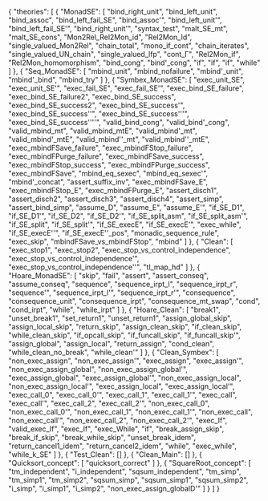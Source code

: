 {
    "theories": [
        {
            "MonadSE": [
                "bind_right_unit",
                "bind_left_unit",
                "bind_assoc",
                "bind_left_fail_SE",
                "bind_assoc'",
                "bind_left_unit'",
                "bind_left_fail_SE'",
                "bind_right_unit'",
                "syntax_test",
                "malt_SE_mt",
                "malt_SE_cons",
                "Mon2Rel_Rel2Mon_id",
                "Rel2Mon_Id",
                "single_valued_Mon2Rel",
                "chain_total",
                "mono_if_cont",
                "chain_iterates",
                "single_valued_UN_chain",
                "single_valued_lfp",
                "cont_Γ",
                "Rel2Mon_if",
                "Rel2Mon_homomorphism",
                "bind_cong",
                "bind'_cong",
                "if",
                "if",
                "if",
                "while"
            ]
        },
        {
            "Seq_MonadSE": [
                "mbind_unit",
                "mbind_nofailure",
                "mbind'_unit",
                "mbind'_bind",
                "mbind_try"
            ]
        },
        {
            "Symbex_MonadSE": [
                "exec_unit_SE",
                "exec_unit_SE'",
                "exec_fail_SE",
                "exec_fail_SE'",
                "exec_bind_SE_failure",
                "exec_bind_SE_failure2",
                "exec_bind_SE_success",
                "exec_bind_SE_success2",
                "exec_bind_SE_success'",
                "exec_bind_SE_success''",
                "exec_bind_SE_success'''",
                "exec_bind_SE_success''''",
                "valid_bind_cong",
                "valid_bind'_cong",
                "valid_mbind_mt",
                "valid_mbind_mtE",
                "valid_mbind'_mt",
                "valid_mbind'_mtE",
                "valid_mbind''_mt",
                "valid_mbind''_mtE",
                "exec_mbindFSave_failure",
                "exec_mbindFStop_failure",
                "exec_mbindFPurge_failure",
                "exec_mbindFSave_success",
                "exec_mbindFStop_success",
                "exec_mbindFPurge_success",
                "exec_mbindFSave",
                "mbind_eq_sexec",
                "mbind_eq_sexec'",
                "mbind'_concat",
                "assert_suffix_inv",
                "exec_mbindFSave_E",
                "exec_mbindFStop_E",
                "exec_mbindFPurge_E",
                "assert_disch1",
                "assert_disch2",
                "assert_disch3",
                "assert_disch4",
                "assert_simp",
                "assert_bind_simp",
                "assume_D",
                "assume_E",
                "assume_E'",
                "if_SE_D1",
                "if_SE_D1'",
                "if_SE_D2",
                "if_SE_D2'",
                "if_SE_split_asm",
                "if_SE_split_asm'",
                "if_SE_split",
                "if_SE_split'",
                "if_SE_execE",
                "if_SE_execE'",
                "exec_while",
                "if_SE_execE''",
                "if_SE_execE''_pos",
                "monadic_sequence_rule",
                "exec_skip",
                "mbindFSave_vs_mbindFStop",
                "mbind"
            ]
        },
        {
            "Clean": [
                "exec_stop1",
                "exec_stop2",
                "exec_stop_vs_control_independence",
                "exec_stop_vs_control_independence'",
                "exec_stop_vs_control_independence''",
                "tl_map_hd"
            ]
        },
        {
            "Hoare_MonadSE": [
                "skip",
                "fail",
                "assert",
                "assert_conseq",
                "assume_conseq",
                "sequence",
                "sequence_irpt_l",
                "sequence_irpt_r",
                "sequence'",
                "sequence_irpt_l'",
                "sequence_irpt_r'",
                "consequence",
                "consequence_unit",
                "consequence_irpt",
                "consequence_mt_swap",
                "cond",
                "cond_irpt",
                "while",
                "while_irpt"
            ]
        },
        {
            "Hoare_Clean": [
                "break1",
                "unset_break1",
                "set_return1",
                "unset_return1",
                "assign_global_skip",
                "assign_local_skip",
                "return_skip",
                "assign_clean_skip",
                "if_clean_skip",
                "while_clean_skip",
                "if_opcall_skip",
                "if_funcall_skip",
                "if_funcall_skip'",
                "assign_global",
                "assign_local",
                "return_assign",
                "cond_clean",
                "while_clean_no_break",
                "while_clean'"
            ]
        },
        {
            "Clean_Symbex": [
                "non_exec_assign",
                "non_exec_assign'",
                "exec_assign",
                "exec_assign'",
                "non_exec_assign_global",
                "non_exec_assign_global'",
                "exec_assign_global",
                "exec_assign_global'",
                "non_exec_assign_local",
                "non_exec_assign_local'",
                "exec_assign_local",
                "exec_assign_local'",
                "exec_call_0",
                "exec_call_0'",
                "exec_call_1",
                "exec_call_1'",
                "exec_call",
                "exec_call'",
                "exec_call_2",
                "exec_call_2'",
                "non_exec_call_0",
                "non_exec_call_0'",
                "non_exec_call_1",
                "non_exec_call_1'",
                "non_exec_call",
                "non_exec_call'",
                "non_exec_call_2",
                "non_exec_call_2'",
                "exec_If",
                "valid_exec_If",
                "exec_If",
                "exec_While",
                "if",
                "break_assign_skip",
                "break_if_skip",
                "break_while_skip",
                "unset_break_idem",
                "return_cancel1_idem",
                "return_cancel2_idem",
                "while",
                "exec_while",
                "while_k_SE"
            ]
        },
        {
            "Test_Clean": []
        },
        {
            "Clean_Main": []
        },
        {
            "Quicksort_concept": [
                "quicksort_correct"
            ]
        },
        {
            "SquareRoot_concept": [
                "tm_independent",
                "i_independent",
                "sqsum_independent",
                "tm_simp",
                "tm_simp1",
                "tm_simp2",
                "sqsum_simp",
                "sqsum_simp1",
                "sqsum_simp2",
                "i_simp",
                "i_simp1",
                "i_simp2",
                "non_exec_assign_globalD'"
            ]
        }
    ]
}
